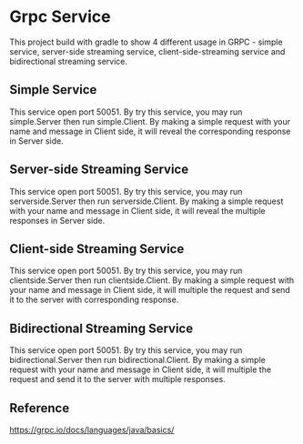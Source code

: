 # Grpc Service

This project build with gradle to show 4 different usage in GRPC - simple service, server-side streaming service, client-side-streaming service and bidirectional streaming service.



## Simple Service

This service open port 50051. By try this service, you may run simple.Server then run simple.Client. By making a simple request with your name and message in Client side, it will reveal the corresponding response in Server side.



## Server-side Streaming Service

This service open port 50051. By try this service, you may run serverside.Server then run serverside.Client. By making a simple request with your name and message in Client side, it will reveal the multiple responses in Server side.



## Client-side Streaming Service

This service open port 50051. By try this service, you may run clientside.Server then run clientside.Client. By making a simple request with your name and message in Client side, it will multiple the request and send it to the server with corresponding response.



## Bidirectional Streaming Service

This service open port 50051. By try this service, you may run bidirectional.Server then run bidirectional.Client. By making a simple request with your name and message in Client side, it will multiple the request and send it to the server with multiple responses.



## Reference

https://grpc.io/docs/languages/java/basics/